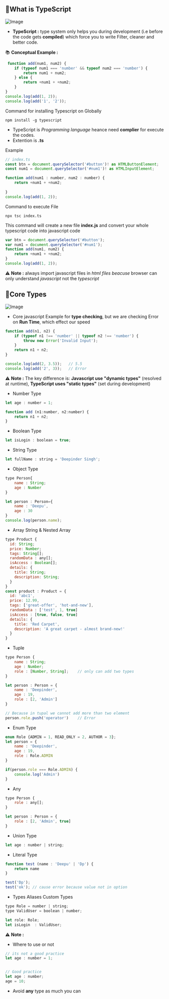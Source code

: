 ## 📘What is TypeScript
![Image](./images/what-typescript.jpeg)

* **TypeScript :** type system only helps you during development (i.e before the code gets **compiled**) which force you to write Filter, cleaner and better code.

📚 **Conceptual Example :** 

```javascript
 function add(num1, num2) {
    if (typeof num1 === 'number' && typeof num2 === 'number') {
        return num1 + num2;
    } else {
        return +num1 + +num2;
    }
}
console.log(add(1, 2));
console.log(add('1', '2'));
```

Command for installing Typescript on Globally

```
npm install -g typescript
```
* TypeScript is *Programming language* heance need **complier** for execute the codes.
* Extention is **.ts**

Example 

```javascript
// index.ts
const btn = document.querySelector('#button')! as HTMLButtonElement;
const num1 = document.querySelector('#num1')! as HTMLInputElement;

function add(num1 : number, num2 : number) {
    return +num1 + +num2;
    
}
console.log(add(1, 2));
```

Command to execute File
```
npx tsc index.ts
```
This command will create a new file **index.js** and convert your whole typescript code into javascript code

```javascript
var btn = document.querySelector('#button');
var num1 = document.querySelector('#num1');
function add(num1, num2) {
    return +num1 + +num2;
}
console.log(add(1, 2));
```
⚠️ **Note :** always import javascript files in *html files* *beacuse* browser can only understand *javascript* not the *typescript*

## 📘Core Types
![Image](./images/core-typescript.png)

* Core javascript Example for **type checking**, but we are checking Error on **Run Time**, which effect our speed 
```javascript
function add(n1, n2) {
    if (typeof n1 !== 'number' || typeof n2 !== 'number') {
        throw new Error('Invalid Input');
    }
    return n1 + n2;
}

console.log(add(2, 3.5));   // 5.5
console.log(add('2', 3));   // Error
```
⚠️ **Note :** The key difference is: **Javascript use "dynamic types"** (resolved at runtime), **TypeScript uses "static types"** (set during development)
* Number Type
```javascript
let age : number = 1;

function add (n1:number, n2:number) {
    return n1 + n2;
}
```
* Boolean Type 
```javascript
let isLogin : boolean = true;
```
* String Type

```javascript
let fullName : string = 'Deepinder Singh';
```
* Object Type
```javascript
type Person{
    name : String;
    age : Number
}

let person : Person={
    name : 'Deepu',
    age : 30
}
console.log(person.name);
```
* Array String & Nested Array

```javascript
type Product {
  id: String;
  price: Number;
  tags: String[];
  randomData : any[];
  isAccess : Boolean[];
  details: {
    title: String;
    description: String;
  }
}
const product : Product = {
  id: 'abc1',
  price: 12.99,
  tags: ['great-offer', 'hot-and-new'],
  randomData : ['test', 1, true]
  isAccess : [true, false, true]
  details: {
    title: 'Red Carpet',
    description: 'A great carpet - almost brand-new!'
  }
}
```
* Tuple
```javascript
type Person {
    name : String;
    age : Number;
    role : [Number, String];    // only can add two types
}

let person : Person = {
    name : 'Deepinder',
    age : 19,
    role : [2, 'Admin']
}

// Because in tupal we cannot add more than two element
person.role.push('operator')    // Error
```
* Enum Type
  
```javascript
enum Role {ADMIN = 1, READ_ONLY = 2, AUTHOR = 3};
let person = {
    name : 'Deepinder',
    age : 19,
    role : Role.ADMIN
}

if(person.role === Role.ADMIN) {
    console.log('Admin')
}
```
* Any
  
```javascript
type Person {
    role : any[];
}

let person : Person = {
    role : [2, 'Admin', true]
}
```
* Union Type
  
```javascript
let age : number | string;

```
* Literal Type
```javascript
function test (name : 'Deepu' | 'Dp') {
    return name
}

test('Dp');
test('ok'); // cause error because value not in option
```

* Types Aliases Custom Types
```javascript
type Role = number | string;
type ValidUser = boolean | number;

let role: Role; 
let isLogin  : ValidUser;
```

⚠️ **Note :** 
* Where to use or not
```javascript
// its not a good practice
let age : number = 1; 


// Good practice
let age : number;
age = 10;
```
* Avoid **any** type as much you can

